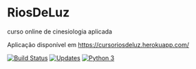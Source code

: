 # RiosDeLuz
curso online de cinesiologia aplicada

Aplicação disponível em https://cursoriosdeluz.herokuapp.com/

[![Build Status](https://travis-ci.org/serlus/RiosDeLuz.svg?branch=master)](https://travis-ci.org/serlus/RiosDeLuz)
[![Updates](https://pyup.io/repos/github/serlus/RiosDeLuz/shield.svg)](https://pyup.io/repos/github/serlus/RiosDeLuz/)
[![Python 3](https://pyup.io/repos/github/serlus/RiosDeLuz/python-3-shield.svg)](https://pyup.io/repos/github/serlus/RiosDeLuz/)



